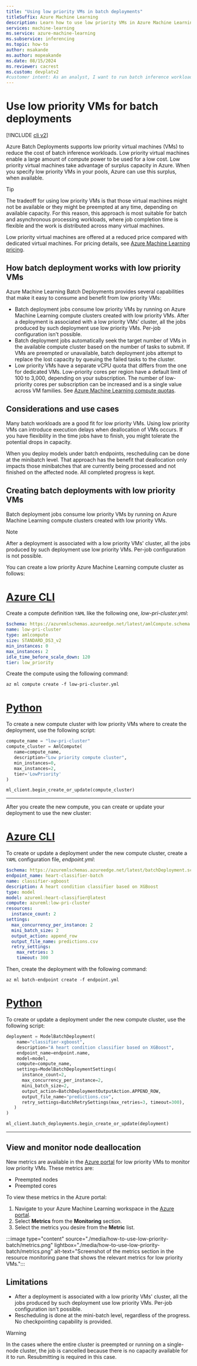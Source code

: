 ```yaml
---
title: "Using low priority VMs in batch deployments"
titleSuffix: Azure Machine Learning
description: Learn how to use low priority VMs in Azure Machine Learning to save costs when you run batch inference jobs.
services: machine-learning
ms.service: azure-machine-learning
ms.subservice: inferencing
ms.topic: how-to
author: msakande
ms.author: mopeakande
ms.date: 08/15/2024
ms.reviewer: cacrest
ms.custom: devplatv2
#customer intent: As an analyst, I want to run batch inference workloads in the most cost efficient way possible.
---
```


# Use low priority VMs for batch deployments

[!INCLUDE [cli v2](includes/machine-learning-dev-v2.md)]

Azure Batch Deployments supports low priority virtual machines (VMs) to reduce the cost of batch inference workloads. Low priority virtual machines enable a large amount of compute power to be used for a low cost. Low priority virtual machines take advantage of surplus capacity in Azure. When you specify low priority VMs in your pools, Azure can use this surplus, when available.

> [!TIP]
> The tradeoff for using low priority VMs is that those virtual machines might not be available or they might be preempted at any time, depending on available capacity. For this reason, this approach is most suitable for batch and asynchronous processing workloads, where job completion time is flexible and the work is distributed across many virtual machines.

Low priority virtual machines are offered at a reduced price compared with dedicated virtual machines. For pricing details, see [Azure Machine Learning pricing](https://azure.microsoft.com/pricing/details/machine-learning/).

## How batch deployment works with low priority VMs

Azure Machine Learning Batch Deployments provides several capabilities that make it easy to consume and benefit from low priority VMs:

- Batch deployment jobs consume low priority VMs by running on Azure Machine Learning compute clusters created with low priority VMs. After a deployment is associated with a low priority VMs' cluster, all the jobs produced by such deployment use low priority VMs. Per-job configuration isn't possible.
- Batch deployment jobs automatically seek the target number of VMs in the available compute cluster based on the number of tasks to submit. If VMs are preempted or unavailable, batch deployment jobs attempt to replace the lost capacity by queuing the failed tasks to the cluster.
- Low priority VMs have a separate vCPU quota that differs from the one for dedicated VMs. Low-priority cores per region have a default limit of 100 to 3,000, depending on your subscription. The number of low-priority cores per subscription can be increased and is a single value across VM families. See [Azure Machine Learning compute quotas](how-to-manage-quotas.md#azure-machine-learning-compute).

## Considerations and use cases

Many batch workloads are a good fit for low priority VMs. Using low priority VMs can introduce execution delays when deallocation of VMs occurs. If you have flexibility in the time jobs have to finish, you might tolerate the potential drops in capacity.

When you deploy models under batch endpoints, rescheduling can be done at the minibatch level. That approach has the benefit that deallocation only impacts those minibatches that are currently being processed and not finished on the affected node. All completed progress is kept.

## Creating batch deployments with low priority VMs

Batch deployment jobs consume low priority VMs by running on Azure Machine Learning compute clusters created with low priority VMs.

> [!NOTE]
> After a deployment is associated with a low priority VMs' cluster, all the jobs produced by such deployment use low priority VMs. Per-job configuration is not possible.

You can create a low priority Azure Machine Learning compute cluster as follows:

# [Azure CLI](#tab/cli)

Create a compute definition `YAML` like the following one, *low-pri-cluster.yml*:

```yaml
$schema: https://azuremlschemas.azureedge.net/latest/amlCompute.schema.json 
name: low-pri-cluster
type: amlcompute
size: STANDARD_DS3_v2
min_instances: 0
max_instances: 2
idle_time_before_scale_down: 120
tier: low_priority
```

Create the compute using the following command:

```azurecli
az ml compute create -f low-pri-cluster.yml
```

# [Python](#tab/sdk)

To create a new compute cluster with low priority VMs where to create the deployment, use the following script:

```python
compute_name = "low-pri-cluster"
compute_cluster = AmlCompute(
   name=compute_name, 
   description="Low priority compute cluster", 
   min_instances=0, 
   max_instances=2,
   tier='LowPriority'
)

ml_client.begin_create_or_update(compute_cluster)
```

---

After you create the new compute, you can create or update your deployment to use the new cluster:

# [Azure CLI](#tab/cli)

To create or update a deployment under the new compute cluster, create a `YAML` configuration file, *endpoint.yml*:

```yaml
$schema: https://azuremlschemas.azureedge.net/latest/batchDeployment.schema.json
endpoint_name: heart-classifier-batch
name: classifier-xgboost
description: A heart condition classifier based on XGBoost
type: model
model: azureml:heart-classifier@latest
compute: azureml:low-pri-cluster
resources:
  instance_count: 2
settings:
  max_concurrency_per_instance: 2
  mini_batch_size: 2
  output_action: append_row
  output_file_name: predictions.csv
  retry_settings:
    max_retries: 3
    timeout: 300
```

Then, create the deployment with the following command:

```azurecli
az ml batch-endpoint create -f endpoint.yml
```

# [Python](#tab/sdk)

To create or update a deployment under the new compute cluster, use the following script:

```python
deployment = ModelBatchDeployment(
    name="classifier-xgboost",
    description="A heart condition classifier based on XGBoost",
    endpoint_name=endpoint.name,
    model=model,
    compute=compute_name,
    settings=ModelBatchDeploymentSettings(
      instance_count=2,
      max_concurrency_per_instance=2,
      mini_batch_size=2,
      output_action=BatchDeploymentOutputAction.APPEND_ROW,
      output_file_name="predictions.csv",
      retry_settings=BatchRetrySettings(max_retries=3, timeout=300),
   )
)

ml_client.batch_deployments.begin_create_or_update(deployment)
```

---

## View and monitor node deallocation

New metrics are available in the [Azure portal](https://portal.azure.com) for low priority VMs to monitor low priority VMs. These metrics are:

- Preempted nodes
- Preempted cores

To view these metrics in the Azure portal:

1. Navigate to your Azure Machine Learning workspace in the [Azure portal](https://portal.azure.com).
1. Select **Metrics** from the **Monitoring** section.
1. Select the metrics you desire from the **Metric** list.

:::image type="content" source="./media/how-to-use-low-priority-batch/metrics.png" lightbox="./media/how-to-use-low-priority-batch/metrics.png" alt-text="Screenshot of the metrics section in the resource monitoring pane that shows the relevant metrics for low priority VMs.":::

## Limitations

- After a deployment is associated with a low priority VMs' cluster, all the jobs produced by such deployment use low priority VMs. Per-job configuration isn't possible.
- Rescheduling is done at the mini-batch level, regardless of the progress. No checkpointing capability is provided.

> [!WARNING]
> In the cases where the entire cluster is preempted or running on a single-node cluster, the job is cancelled because there is no capacity available for it to run. Resubmitting is required in this case.
